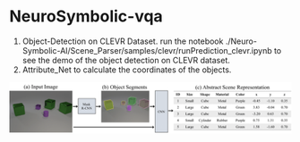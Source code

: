 # NeuroSymbolic-vqa
1. Object-Detection on CLEVR Dataset. run the notebook ./Neuro-Symbolic-AI/Scene_Parser/samples/clevr/runPrediction_clevr.ipynb to see the demo of the object detection on CLEVR dataset.     
2. Attribute_Net to calculate the coordinates of the objects. 
<div align="center">
  <img src="Model.png" width="750px">
</div>
